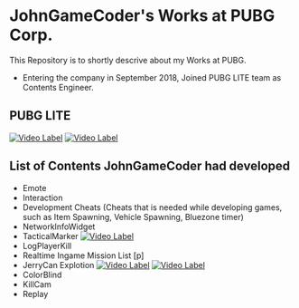 # JohnGameCoder's Works at PUBG Corp.

This Repository is to shortly descrive about my Works at PUBG. 
* Entering the company in September 2018, Joined PUBG LITE team as Contents Engineer.

## PUBG LITE
[![Video Label](http://img.youtube.com/vi/vl4CuBw85f8/0.jpg)](https://youtu.be/vl4CuBw85f8)
[![Video Label](http://img.youtube.com/vi/-oxXpfVK9rY/0.jpg)](https://youtu.be/-oxXpfVK9rY)

## List of Contents JohnGameCoder had developed

* Emote
* Interaction
* Development Cheats 
(Cheats that is needed while developing games, such as  Item Spawning, Vehicle Spawning, Bluezone timer)
* NetworkInfoWidget
* TacticalMarker
[![Video Label](http://img.youtube.com/vi/wUi2X_2ozvM/0.jpg)](https://youtu.be/wUi2X_2ozvM)
* LogPlayerKill
* Realtime Ingame Mission List [p]
* JerryCan Explotion
[![Video Label](http://img.youtube.com/vi/U8yg96qlk1c/0.jpg)](https://youtu.be/U8yg96qlk1c)
[![Video Label](http://img.youtube.com/vi/WHcISFdyFGI/0.jpg)](https://youtu.be/WHcISFdyFGI)
* ColorBlind
* KillCam
* Replay

